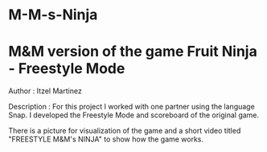 # M-M-s-Ninja
M&amp;M version of the game Fruit Ninja - Freestyle Mode
===================================
Author : Itzel Martinez

Description : For this project I worked with one partner using the language Snap. I developed the Freestyle Mode and scoreboard of the original game.

There is a picture for visualization of the game and a short video titled "FREESTYLE M&M's NINJA" to show how the game works. 

